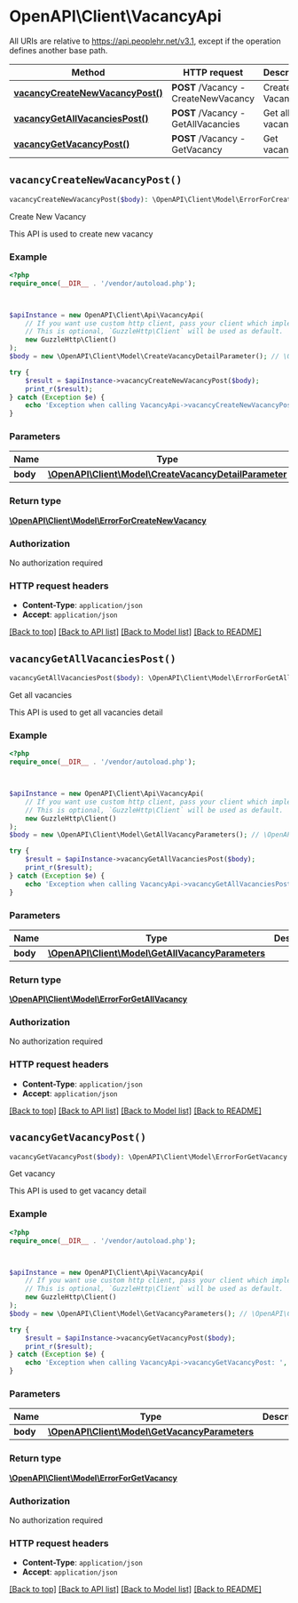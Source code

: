 # OpenAPI\Client\VacancyApi

All URIs are relative to https://api.peoplehr.net/v3.1, except if the operation defines another base path.

| Method | HTTP request | Description |
| ------------- | ------------- | ------------- |
| [**vacancyCreateNewVacancyPost()**](VacancyApi.md#vacancyCreateNewVacancyPost) | **POST** /Vacancy  -  CreateNewVacancy | Create New Vacancy |
| [**vacancyGetAllVacanciesPost()**](VacancyApi.md#vacancyGetAllVacanciesPost) | **POST** /Vacancy  -  GetAllVacancies | Get all vacancies |
| [**vacancyGetVacancyPost()**](VacancyApi.md#vacancyGetVacancyPost) | **POST** /Vacancy  -  GetVacancy | Get vacancy |


## `vacancyCreateNewVacancyPost()`

```php
vacancyCreateNewVacancyPost($body): \OpenAPI\Client\Model\ErrorForCreateNewVacancy
```

Create New Vacancy

This API is used to create new vacancy

### Example

```php
<?php
require_once(__DIR__ . '/vendor/autoload.php');



$apiInstance = new OpenAPI\Client\Api\VacancyApi(
    // If you want use custom http client, pass your client which implements `GuzzleHttp\ClientInterface`.
    // This is optional, `GuzzleHttp\Client` will be used as default.
    new GuzzleHttp\Client()
);
$body = new \OpenAPI\Client\Model\CreateVacancyDetailParameter(); // \OpenAPI\Client\Model\CreateVacancyDetailParameter

try {
    $result = $apiInstance->vacancyCreateNewVacancyPost($body);
    print_r($result);
} catch (Exception $e) {
    echo 'Exception when calling VacancyApi->vacancyCreateNewVacancyPost: ', $e->getMessage(), PHP_EOL;
}
```

### Parameters

| Name | Type | Description  | Notes |
| ------------- | ------------- | ------------- | ------------- |
| **body** | [**\OpenAPI\Client\Model\CreateVacancyDetailParameter**](../Model/CreateVacancyDetailParameter.md)|  | |

### Return type

[**\OpenAPI\Client\Model\ErrorForCreateNewVacancy**](../Model/ErrorForCreateNewVacancy.md)

### Authorization

No authorization required

### HTTP request headers

- **Content-Type**: `application/json`
- **Accept**: `application/json`

[[Back to top]](#) [[Back to API list]](../../README.md#endpoints)
[[Back to Model list]](../../README.md#models)
[[Back to README]](../../README.md)

## `vacancyGetAllVacanciesPost()`

```php
vacancyGetAllVacanciesPost($body): \OpenAPI\Client\Model\ErrorForGetAllVacancy
```

Get all vacancies

This API is used to get all vacancies detail

### Example

```php
<?php
require_once(__DIR__ . '/vendor/autoload.php');



$apiInstance = new OpenAPI\Client\Api\VacancyApi(
    // If you want use custom http client, pass your client which implements `GuzzleHttp\ClientInterface`.
    // This is optional, `GuzzleHttp\Client` will be used as default.
    new GuzzleHttp\Client()
);
$body = new \OpenAPI\Client\Model\GetAllVacancyParameters(); // \OpenAPI\Client\Model\GetAllVacancyParameters

try {
    $result = $apiInstance->vacancyGetAllVacanciesPost($body);
    print_r($result);
} catch (Exception $e) {
    echo 'Exception when calling VacancyApi->vacancyGetAllVacanciesPost: ', $e->getMessage(), PHP_EOL;
}
```

### Parameters

| Name | Type | Description  | Notes |
| ------------- | ------------- | ------------- | ------------- |
| **body** | [**\OpenAPI\Client\Model\GetAllVacancyParameters**](../Model/GetAllVacancyParameters.md)|  | |

### Return type

[**\OpenAPI\Client\Model\ErrorForGetAllVacancy**](../Model/ErrorForGetAllVacancy.md)

### Authorization

No authorization required

### HTTP request headers

- **Content-Type**: `application/json`
- **Accept**: `application/json`

[[Back to top]](#) [[Back to API list]](../../README.md#endpoints)
[[Back to Model list]](../../README.md#models)
[[Back to README]](../../README.md)

## `vacancyGetVacancyPost()`

```php
vacancyGetVacancyPost($body): \OpenAPI\Client\Model\ErrorForGetVacancy
```

Get vacancy

This API is used to get vacancy detail

### Example

```php
<?php
require_once(__DIR__ . '/vendor/autoload.php');



$apiInstance = new OpenAPI\Client\Api\VacancyApi(
    // If you want use custom http client, pass your client which implements `GuzzleHttp\ClientInterface`.
    // This is optional, `GuzzleHttp\Client` will be used as default.
    new GuzzleHttp\Client()
);
$body = new \OpenAPI\Client\Model\GetVacancyParameters(); // \OpenAPI\Client\Model\GetVacancyParameters

try {
    $result = $apiInstance->vacancyGetVacancyPost($body);
    print_r($result);
} catch (Exception $e) {
    echo 'Exception when calling VacancyApi->vacancyGetVacancyPost: ', $e->getMessage(), PHP_EOL;
}
```

### Parameters

| Name | Type | Description  | Notes |
| ------------- | ------------- | ------------- | ------------- |
| **body** | [**\OpenAPI\Client\Model\GetVacancyParameters**](../Model/GetVacancyParameters.md)|  | |

### Return type

[**\OpenAPI\Client\Model\ErrorForGetVacancy**](../Model/ErrorForGetVacancy.md)

### Authorization

No authorization required

### HTTP request headers

- **Content-Type**: `application/json`
- **Accept**: `application/json`

[[Back to top]](#) [[Back to API list]](../../README.md#endpoints)
[[Back to Model list]](../../README.md#models)
[[Back to README]](../../README.md)
